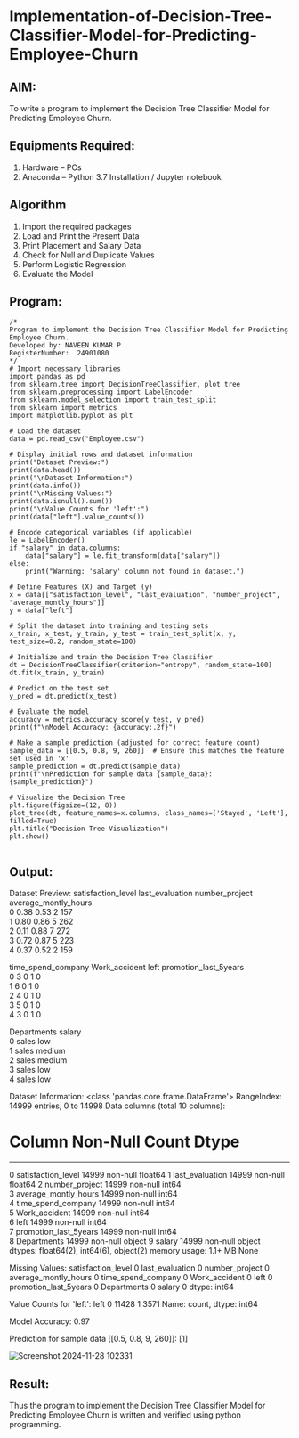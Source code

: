 # Implementation-of-Decision-Tree-Classifier-Model-for-Predicting-Employee-Churn

## AIM:
To write a program to implement the Decision Tree Classifier Model for Predicting Employee Churn.

## Equipments Required:
1. Hardware – PCs
2. Anaconda – Python 3.7 Installation / Jupyter notebook

## Algorithm
1. Import the required packages
2. Load and Print the Present Data
3. Print Placement and Salary Data
4. Check for Null and Duplicate Values
5. Perform Logistic Regression
6. Evaluate the Model

## Program:
```
/*
Program to implement the Decision Tree Classifier Model for Predicting Employee Churn.
Developed by: NAVEEN KUMAR P
RegisterNumber:  24901080
*/
# Import necessary libraries
import pandas as pd
from sklearn.tree import DecisionTreeClassifier, plot_tree
from sklearn.preprocessing import LabelEncoder
from sklearn.model_selection import train_test_split
from sklearn import metrics
import matplotlib.pyplot as plt

# Load the dataset
data = pd.read_csv("Employee.csv")

# Display initial rows and dataset information
print("Dataset Preview:")
print(data.head())
print("\nDataset Information:")
print(data.info())
print("\nMissing Values:")
print(data.isnull().sum())
print("\nValue Counts for 'left':")
print(data["left"].value_counts())

# Encode categorical variables (if applicable)
le = LabelEncoder()
if "salary" in data.columns:
    data["salary"] = le.fit_transform(data["salary"])
else:
    print("Warning: 'salary' column not found in dataset.")

# Define Features (X) and Target (y)
x = data[["satisfaction_level", "last_evaluation", "number_project", "average_montly_hours"]]
y = data["left"]

# Split the dataset into training and testing sets
x_train, x_test, y_train, y_test = train_test_split(x, y, test_size=0.2, random_state=100)

# Initialize and train the Decision Tree Classifier
dt = DecisionTreeClassifier(criterion="entropy", random_state=100)
dt.fit(x_train, y_train)

# Predict on the test set
y_pred = dt.predict(x_test)

# Evaluate the model
accuracy = metrics.accuracy_score(y_test, y_pred)
print(f"\nModel Accuracy: {accuracy:.2f}")

# Make a sample prediction (adjusted for correct feature count)
sample_data = [[0.5, 0.8, 9, 260]]  # Ensure this matches the feature set used in 'x'
sample_prediction = dt.predict(sample_data)
print(f"\nPrediction for sample data {sample_data}: {sample_prediction}")

# Visualize the Decision Tree
plt.figure(figsize=(12, 8))
plot_tree(dt, feature_names=x.columns, class_names=['Stayed', 'Left'], filled=True)
plt.title("Decision Tree Visualization")
plt.show()


```

## Output:
Dataset Preview:
   satisfaction_level  last_evaluation  number_project  average_montly_hours  \
0                0.38             0.53               2                   157   
1                0.80             0.86               5                   262   
2                0.11             0.88               7                   272   
3                0.72             0.87               5                   223   
4                0.37             0.52               2                   159   

   time_spend_company  Work_accident  left  promotion_last_5years  \
0                   3              0     1                      0   
1                   6              0     1                      0   
2                   4              0     1                      0   
3                   5              0     1                      0   
4                   3              0     1                      0   

  Departments   salary  
0        sales     low  
1        sales  medium  
2        sales  medium  
3        sales     low  
4        sales     low  

Dataset Information:
<class 'pandas.core.frame.DataFrame'>
RangeIndex: 14999 entries, 0 to 14998
Data columns (total 10 columns):
 #   Column                 Non-Null Count  Dtype  
---  ------                 --------------  -----  
 0   satisfaction_level     14999 non-null  float64
 1   last_evaluation        14999 non-null  float64
 2   number_project         14999 non-null  int64  
 3   average_montly_hours   14999 non-null  int64  
 4   time_spend_company     14999 non-null  int64  
 5   Work_accident          14999 non-null  int64  
 6   left                   14999 non-null  int64  
 7   promotion_last_5years  14999 non-null  int64  
 8   Departments            14999 non-null  object 
 9   salary                 14999 non-null  object 
dtypes: float64(2), int64(6), object(2)
memory usage: 1.1+ MB
None

Missing Values:
satisfaction_level       0
last_evaluation          0
number_project           0
average_montly_hours     0
time_spend_company       0
Work_accident            0
left                     0
promotion_last_5years    0
Departments              0
salary                   0
dtype: int64

Value Counts for 'left':
left
0    11428
1     3571
Name: count, dtype: int64

Model Accuracy: 0.97

Prediction for sample data [[0.5, 0.8, 9, 260]]: [1]


![Screenshot 2024-11-28 102331](https://github.com/user-attachments/assets/b4bcedab-4d8d-4304-95fc-b304aecca52f)



## Result:
Thus the program to implement the  Decision Tree Classifier Model for Predicting Employee Churn is written and verified using python programming.
